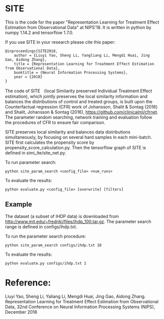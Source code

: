 # SITE

This is the code for the paper "Representation Learning for Treatment Effect Estimation from Observational Data" at NIPS'18. It is written in python by numpy 1.14.2 and tensorflow 1.7.0.

If you use SITE in your research please cite this paper:
```
@inproceedings{SITE2018,
	author = {Liuyi Yao, Sheng Li, Yangliang Li, Mengdi Huai, Jing Gao, Aidong Zhang},
	title = {Representation Learning for Treatment Effect Estimation from Observational Data},
	booktitle = {Neural Information Processing Systems},
	year = {2018}
}
```

The code of SITE （local Similarity preserved Individual Treatment Effect estimation), which jointly preserves the local similarity information and balances
the distributions of control and treated groups, is built upon the Counterfactual regression (CFR) work of Johansson, Shalit & Sontag (2016) and Shalit, Johansson & Sontag (2016), https://github.com/clinicalml/cfrnet. The parameter random searching, network training and evaluation follow the procedures of CFR to ensure fair comparison. 

SITE preserves local similarity and balances data distributions simultaneously, by focusing on several hard samples in each mini-batch. SITE first calculates the propensity score by propensity_score_calculation.py. Then the tensorflow graph of SITE is defined in simi_ite/site_net.py. 

To run parameter search:
```
python site_param_search <config_file> <num_runs>
```

To evaluate the results:
```
python evaluate.py <config_file> [overwrite] [filters]
```

## Example
The dataset (a subset of IHDP data) is downloaded from http://www.mit.edu/~fredrikj/files/ihdp_100.tar.gz. The parameter search range is defined in configs/ihdp.txt. 

To run the parameter search procedure: 
```
python site_param_search configs/ihdp.txt 10
```

To evaluate the results:
```
python evaluate.py configs/ihdp.txt 1
```

# Reference:

Liuyi Yao, Sheng Li, Yaliang Li, Mengdi Huai, Jing Gao, Aidong Zhang. Representation Learning for Treatment Effect Estimation from Observational Data, 32nd Conference on Neural Information Processing Systems (NIPS), December 2018
